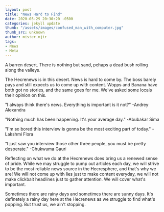 ```yaml
---
layout: post
title: "News Hard to Find"
date: 2020-05-29 20:30:20 -0500
categories: jekyll update
thumb: "/assets/images/confused_man_with_computer.jpg"
thumb_src: unknown
author: mister_mjir
tags:
- News
- Meta
---
```


A barren desert. There is nothing but sand, pehaps a dead bush rolling along the valleys.

The Hecrenews is in this desert. News is hard to come by. The boss barely pays and still expects us to come up with content.
Wopps and Banana have both got no stories, and the same goes for me. We've asked some locals their opinion on this.

"I always think there's news. Everything is important is it not?" -Andrey Alexandra

"Nothing much has been happening. It's your average day." -Abubakar Sima

"I'm so bored this interview is gonna be the most exciting part of today." -Lakshmi Flora

"I just saw you interview those other three people, you must be pretty desperate." -Chukwuma Gauri

Reflecting on what we do at the Hecrenews does bring us a renewed sense of pride. While we may struggle to pump out articles
each day, we will strive to be the most reliable news source in the Hecresphere, and that's why we are! We will not come up
with lies just to make content everyday, we will not make clickbait headlines just to gather attention. We will cover what's
important.

Sometimes there are rainy days and sometimes there are sunny days. It's definetely a rainy day here at the Hecrenews as we
struggle to find what's popping. But trust us, we ain't stopping.
